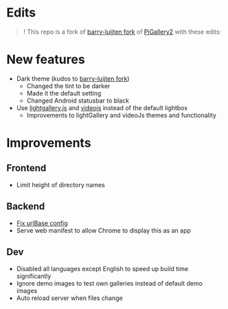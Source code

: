
# Edits

> ! This repo is a fork of [barry-luijten fork](https://github.com/barry-luijten/pigallery2) of [PiGallery2](https://github.com/bpatrik/pigallery2) with these edits:

# New features

- Dark theme (kudos to [barry-luijten fork](https://github.com/barry-luijten/pigallery2))
  - Changed the tint to be darker
  - Made it the default setting
  - Changed Android statusbar to black
- Use [lightgallery.js](https://sachinchoolur.github.io/lightgallery.js/) and [videojs](https://videojs.com/) instead of the default lightbox
  - Improvements to lightGallery and videoJs themes and functionality

# Improvements

## Frontend

- Limit height of directory names

## Backend

- [Fix urlBase config](https://github.com/tuur29/pigallery2/blob/f24248672b44fd7bacf0c9ac1b79775a799e374a/src/frontend/index.html#L4)
- Serve web manifest to allow Chrome to display this as an app


## Dev

- Disabled all languages except English to speed up build time significantly
- Ignore demo images to test own galleries instead of default demo images
- Auto reload server when files change
